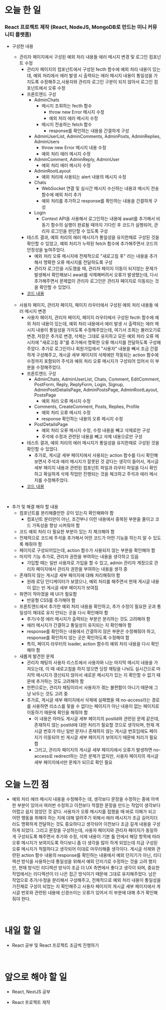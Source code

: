 # 오늘 한 일

### React 프로젝트 제작 (React, NodeJS, MongoDB로 만드는 미니 커뮤니티 플랫폼)

- 구성한 내용

  - 관리자 페이지에서 구성된 예외 처리 내용들 에러 메시지 변경 및 로그인 컴포넌트 수정
    - 관리자 페이지의 컴포넌트에서 구성된 fecth 함수에 예외 처리 내용이 있는데, 예외 처리에서 에러 발생 시 출력되는 에러 메시지 내용이 통일성을 가지도록 수정해주고,사용자와 관리자 로그인 구분이 되지 않아서 로그인 컴포넌트에서 오류 수정
    - 프론트엔드 구성
      - AdminChats
        - 메시지 조회하는 fecth 함수
          - throw new Error 메시지 수정
          - 예외 처리 에러 메시지 수정
        - 메시지 전송하는 fetch 함수
          - response를 확인하는 내용을 간결하게 구성
      - AdminUserList, AdminComments, AdminPosts, AdminReplies, AdminUsers
        - throw new Error 메시지 내용 수정
        - 예외 처리 에러 메시지 수정
      - AdminComment, AdminReply, AdminUser
        - 예외 처리 에러 메시지 수정
      - AdminRootLayout
        - 예외 처리에 사용되는 alert 내용의 메시지 수정
      - Chats
        - WebSocket 연결 및 실시간 메시지 수신하는 내용과 메시지 전송 함수에 예외 처리 추가
        - 예외 처리를 추가하고 response를 확인하는 내용을 간결하게 구성
      - Login
        - Context API을 사용해서 로그인하는 내용에 await를 추가해서 비동기 함수의 실행이 완료될 때까지 기다린 후 코드가 실행되어, 관리자 로그인을 판단할 수 있도록 구성
    - 테스트 결과, 예외 처리의 에러 메시지가 통일성을 유지한채로 구성된 것을 확인할 수 있었고, 예외 처리가 누락된 fetch 함수에 추가해주면서 코드의 안정성을 높여주었다.
      - 예외 처리 오류 메시지에 전체적으로 "새로고침 후" 라는 내용을 추가해서 명확한 오류 메시지를 전달하도록 구성
      - 관리자 로그인을 시도했을 때, 관리자 페이지 이동이 되지않는 문제가 발생해서 확인해보니 await를 삭제해버려서 오류가 발생했는데, 다시 추가해주면서 문제없이 관리자 로그인은 관리자 페이지로 이동되는 것을 확인할 수 있었다.
    - [코드 내용](https://github.com/jeongsangtae/mini-community-platform/commit/96bd2922f60b1b5096fcbfce5f1796f58ff95a46)

  <br />

  - 사용자 페이지, 관리자 페이지, 페이지 라우터에서 구성된 예외 처리 내용들 에러 메시지 변경
    - 사용자 페이지, 관리자 페이지, 페이지 라우터에서 구성된 fecth 함수에 예외 처리 내용이 있는데, 예외 처리 내용에서 에러 발생 시 출력되는 에러 메시지 내용이 통일성을 가지도록 수정해주었는데, 여기서 조회는 불러오기로 변경, 저장은 추가로 변경, 삭제는 그대로 유지하고 모든 예외 처리 오류 메시지에 "새로고침 후"를 추가해서 명확한 오류 메시지를 전달하도록 구성해주었다. 추가로 로그인이나 회원가입에서 "사용자" 내용을 빼서 조금 간결하게 구성해주고, 게시글 세부 페이지의 삭제에만 작동되는 action 함수에 수정까지 포함되어 주석과 예외 처리 오류 메시지가 구성되어 있어서 이 부분을 수정해주었다.
    - 프론트엔드 구성
      - AdminChats, AdminUserList, Chats, Comment, EditComment, PostForm, Reply, ReplyForm, Login, Signup, AdminPostDetailsPage, AdminPostsPage, AdminRootLayout, PostsPage
        - 예외 처리 오류 메시지 수정
      - Comments, CreateComment, Posts, Replies, Profile
        - 예외 처리 오류 메시지 수정
        - response 확인하는 내용의 오류 메시지 수정
      - PostDetailsPage
        - 예외 처리 오류 메시지 수정, 수정 내용을 빼고 삭제로만 구성
        - 주석에 수정과 관련된 내용을 빼고 삭제 내용으로만 구성
    - 테스트 결과, 예외 처리의 에러 메시지가 통일성을 유지한채로 구성된 것을 확인할 수 있었다.
      - 추가로, 게시글 세부 페이지에서 사용되는 action 함수를 다시 확인해보면서 주석과 에러 메시지가 잘못된 것 같다는 생각이 들어서, 게시글 세부 페이지 내용과 관련된 컴포넌트 파일과 라우터 파일을 다시 확인하고 확실하게 삭제 작업만 진행되는 것을 체크하고 주석과 에러 메시지를 수정해주었다.
    - [코드 내용](https://github.com/jeongsangtae/mini-community-platform/commit/218f7ed63cbb3e99d8b809e9a5c9da3c22b68f6f)

<br />

- 추가 및 해결 해야 할 내용
  - 컴포넌트를 분리해줄만한 곳이 있는지 확인해봐야 함
    - 컴포넌트 분리만이 아닌, 조건부나 이런 내용에서 중복된 부분을 줄이고 코드 가독성을 향상 시켜줘야 함
  - 코드 예외 처리 더 필요한 부분이 있는 지 체크해야 함
  - 전체적으로 코드에 주석을 추가해서 어떤 코드가 어떤 기능을 하는지 알 수 있도록 해줘야 함
  - 페이지로 구성되어있는데, action 함수가 사용되지 않는 부분을 확인해야 함
  - 마지막 기능 추가로, 관리자 권한을 부여하는 내용을 생각하고 있음
    - 가입할 때는 일반 사용자로 가입을 할 수 있고, admin 관리자 계정으로 관리자 페이지에서 관리자 권한을 부여하는 내용을 생각 중
  - 존재하지 않는 게시글 세부 페이지에 대해 처리해줘야 함
    - 원래 로딩 인디케이터가 보였으나, 예외 처리를 해주면서 현재 게시글 내용이 없는 빈 게시글 세부 페이지가 보여짐
  - 화면이 작아졌을 때 UI가 필요함
    - 반응형 CSS를 추가해야 함
  - 프론트엔드에서 추가한 예외 처리 내용을 확인하고, 추가 수정이 필요한 곳과 통일성이 제대로 유지 안되는 곳을 다시 확인해야 함
    - 추가/수정 에러 메시지가 출력되는 부분은 분리하는 것도 고려해야 함
    - 에러 메시지가 간결하고 통일성이 유지되는 지 확인해야 함
    - response를 확인하는 내용에서 간결하지 않은 부분은 수정해줘야 하고, response를 확인하지 않는 곳은 확인하도록 수정해야 함
    - 특히, 페이지 라우터의 loader, action 함수의 예외 처리 내용을 다시 확인해야 함
  - 새롭게 발견한 문제
    - 관리자 채팅의 사용자 리스트에서 사용자와 나눈 마지막 메시지 내용을 가져오는데, 이 때 새로고침을 하지 않으면 당장 채팅을 나눠도 실시간으로 마지막 메시지가 갱신되지 않아서 새로운 메시지가 있는 지 확인할 수 없기 때문에 추가하는 것도 고려해야 함
    - 한편으로는, 관리자 채팅이라서 사용자가 겪는 불편함이 아니기 때문에 그냥 놔두는 것도 고려 중
    - 추가로, 게시글 세부 페이지에서 삭제에 실패했을 때 no-access라는 경로를 사용하면 리소스를 찾을 수 없다는 페이지가 아닌 내용이 없는 페이지로 이동하기 때문에 확인을 해줘야 함
      - 이 내용은 아마도 게시글 세부 페이지의 postId와 관련된 문제 같은데, 존재하지 않는 postId에 대한 처리가 필요할 것으로 생각되며, 현재 게시글 번호가 아닌 일반 문자나 존재하지 않는 게시글 번호임에도 페이지가 이동되어 빈 게시글 세부 페이지가 보여지기 때문에 처리가 필요함
      - 그리고, 관리자 페이지의 게시글 세부 페이지에서 오류가 발생하면 no-access로 redirect하는 것은 문제가 없지만, 사용자 페이지의 게시글 세부 페이지에서만 문제가 되므로 확인 필요

# 오늘 느낀 점

- 예외 처리 에러 메시지 내용을 수정해주는 데, 생각보다 문장을 수정하는 중에 어색한 부분이 있어서 여러번 수정하고 이전보다 적절한 문장을 만드는 작업이 생각보다 어렵고 쉽지 않았던 것 같다. 사용자가 오류 메시지를 접했을 때 바로 이해가 되고 어떤 행동을 취해야 하는 지에 대해 알려주기 위해서 에러 메시지가 조금 길어지더라도 명확하게 전달하는 것도 중요하다고 생각되어 이전보다 조금 길게 내용을 구성하게 되었다. 그리고 문장을 구성하는데, 사용자 페이지와 관리자 페이지가 동일하게 구성되도록 해주면서 추가와 수정, 삭제 내용이 기본 틀 안에서 해당 항목에 따라 오류 메시지가 보여지도록 하다보니 좀 더 생각을 많이 하게 되었는데 지금 구성된 오류 메시지가 적절하다고 생각되어 이대로 마무리해줄 생각이다. 게시글 삭제와 관련된 action 함수 내용의 response를 확인하는 내용에서 예외 던지기가 아닌, 리디렉션 방식을 사용하는데 통일성을 위해서 예외 던지기로 수정하는 것을 고려 했지만, 현재 방식인 리디렉션 방식이 조금 더 UX 측면에서 좋다고 생각이 되며, 중요한 작업에서는 리디렉션이 더 나은 접근 방식이기 때문에 그대로 유지해주었다. 남은 작업으로 추가/수정을 분리해서 구성해주고, 전체적으로 예외 처리 내용이 통일성을 가진채로 구성이 되었는 지 확인해주고 사용자 페이지의 게시글 세부 페이지에서 게시글 번호와 관련된 내용에 신경쓰이는 오류가 있어서 이 부분에 대해 추가 확인해줘야 한다.

<br />

# 내일 할 일

- React 공부 및 React 프로젝트 조금씩 진행하기

<br />

# 앞으로 해야 할 일

- React, NextJS 공부

- React 프로젝트 제작
